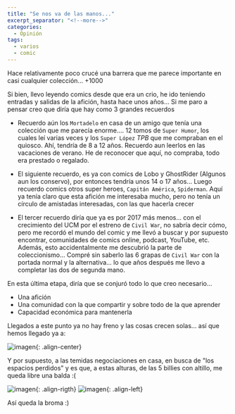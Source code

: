 ```yaml
---
title: "Se nos va de las manos..."
excerpt_separator: "<!--more-->"
categories:
  - Opinión
tags:
  - varios
  - comic
---
```


Hace relativamente poco crucé una barrera que me parece importante en casi cualquier colección... +1000

<!--more-->

Si bien, llevo leyendo comics desde que era un crio, he ido teniendo entradas y salidas de la afición, hasta hace unos años... Si me paro a pensar creo que diría que hay como 3 grandes recuerdos

* Recuerdo aún los ```Mortadelo``` en casa de un amigo que tenía una colección que me parecía enorme.... 12 tomos de ```Super Humor```, los cuales leí varias veces y los ```Super López``` *TPB* que me compraban en el quiosco. Ahí, tendría de 8 a 12 años. Recuerdo aun leerlos en las vacaciones de verano. He de reconocer que aquí, no compraba, todo era prestado o regalado.

* El siguiente recuerdo, es ya con comics de Lobo y GhostRider (Algunos aun los conservo), por entonces tendría unos 14 o 17 años... Luego recuerdo comics otros super heroes, ```Capitán América```, ```Spiderman```. Aquí ya tenía claro que esta afición me interesaba mucho, pero no tenía un círculo de amistadas interesadas, con las que hacerla crecer

* El tercer recuerdo diría que ya es por 2017 más menos... con el crecimiento del UCM por el estreno de ```Civil War```, no sabría decir cómo, pero me recordó el mundo del comic y me llevó a buscar y por supuesto encontrar, comunidades de comics online, podcast, YouTube, etc. 
Además, esto accidentalmente me descubrió la parte de coleccionismo... Compré sin saberlo las 6 grapas de ```Civil War``` con la portada normal y la alternativa... lo que años después me llevo a completar las dos de segunda mano.

En esta última etapa, diría que se conjuró todo lo que creo necesario... 
- Una afición
- Una comunidad con la que compartir y sobre todo de la que aprender
- Capacidad económica para mantenerla

Llegados a este punto ya no hay freno y las cosas crecen solas... así que hemos llegado ya a:

![imagen]({{'https://malambra.github.io/docs/images/1064_whakoom.png'|absolute_url}}){: .align-center}

Y por supuesto, a las temidas negociaciones en casa, en busca de "los espacios perdidos" y es que, a estas alturas, de las 5 billies con altillo, me queda libre una balda :(

![imagen]({{'https://malambra.github.io/docs/images/estanteria1_50.jpg'|absolute_url}}){: .align-rigth}
![imagen]({{'https://malambra.github.io/docs/images/estanteria2_50.jpg'|absolute_url}}){: .align-left}

Así queda la broma :)
